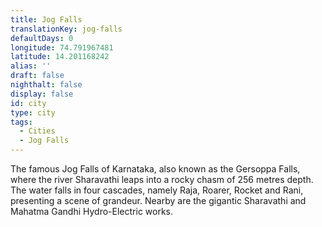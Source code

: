 ```yaml
---
title: Jog Falls
translationKey: jog-falls
defaultDays: 0
longitude: 74.791967481
latitude: 14.201168242
alias: ''
draft: false
nighthalt: false
display: false
id: city
type: city
tags:
  - Cities
  - Jog Falls
---
```

The famous Jog Falls of Karnataka, also known as the Gersoppa Falls, where the river Sharavathi leaps into a rocky chasm of 256 metres depth. The water falls in four cascades, namely Raja, Roarer, Rocket and Rani, presenting a scene of grandeur. Nearby are the gigantic Sharavathi and Mahatma Gandhi Hydro-Electric works.